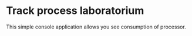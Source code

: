 # Track process laboratorium

This simple console application allows you see consumption of processor.
